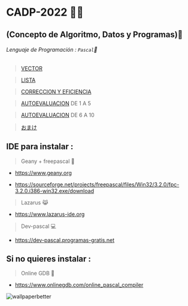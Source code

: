 # CADP-2022 👩‍💻

## (Concepto de Algoritmo, Datos y Programas):memo:

###### Lenguaje de Programación : `` Pascal ``🚀

> [VECTOR](docs/CONTRIBUTING.md)

> [LISTA](docs/Listas.md)

> [CORRECCION Y EFICIENCIA](docs/correccion.md)

> [AUTOEVALUACION](docs/autoevaluacion.md) DE 1 A 5

> [AUTOEVALUACION](docs/autoevaluacion2.md) DE 6 A 10

> [おまけ](docs/solucion.md)

## IDE para instalar :

 > Geany + freepascal 🧞

- https://www.geany.org

- https://sourceforge.net/projects/freepascal/files/Win32/3.2.0/fpc-3.2.0.i386-win32.exe/download                  

 > Lazarus 😹  

- https://www.lazarus-ide.org

 > Dev-pascal 💻

- https://dev-pascal.programas-gratis.net

## Si no quieres instalar :

 > Online GDB 🍱

- https://www.onlinegdb.com/online_pascal_compiler

![wallpaperbetter](https://user-images.githubusercontent.com/92184167/164947811-c8454648-5c1b-478d-a718-37bc76714bc8.jpg)
